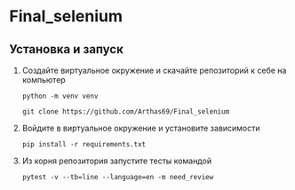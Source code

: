 # Final_selenium

## Установка и запуск

1) Создайте виртуальное окружение и скачайте репозиторий к себе на компьютер
    ```
    python -m venv venv
    ```
    ```
    git clone https://github.com/Arthas69/Final_selenium
    ```
2) Войдите в виртуальное окружение и установите зависимости
    ```
    pip install -r requirements.txt
    ```
3) Из корня репозитория запустите тесты командой
    ```
    pytest -v --tb=line --language=en -m need_review
    ```